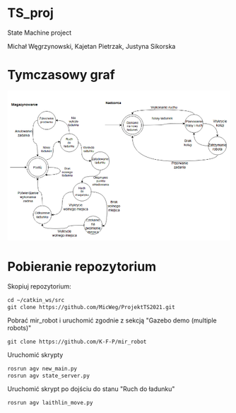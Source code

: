 # TS_proj
State Machine project

Michał Węgrzynowski, Kajetan Pietrzak, Justyna Sikorska

# Tymczasowy graf
![Graph](https://github.com/MicWeg/ProjektTS2021/blob/main/graph.png)

# Pobieranie repozytorium

Skopiuj repozytorium:
```
cd ~/catkin_ws/src
git clone https://github.com/MicWeg/ProjektTS2021.git
```

Pobrać mir_robot i uruchomić zgodnie z sekcją "Gazebo demo (multiple robots)"
```
git clone https://github.com/K-F-P/mir_robot
```

Uruchomić skrypty
```
rosrun agv new_main.py
rosrun agv state_server.py
```
Uruchomić skrypt po dojściu do stanu "Ruch do ładunku"
```
rosrun agv laithlin_move.py
```
